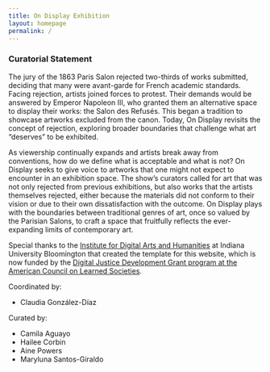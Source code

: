 ```yaml
---
title: On Display Exhibition
layout: homepage
permalink: /
---
```


### Curatorial Statement

The jury of the 1863 Paris Salon rejected two-thirds of works submitted, deciding that many were avant-garde for French academic standards. Facing rejection, artists joined forces to protest. Their demands would be answered by Emperor Napoleon III, who granted them an alternative space to display their works: the Salon des Refusés. This began a tradition to showcase artworks excluded from the canon. Today, On Display revisits the concept of rejection, exploring broader boundaries that challenge what art “deserves” to be exhibited. 

As viewership continually expands and artists break away from conventions, how do we define what is acceptable and what is not? On Display seeks to give voice to artworks that one might not expect to encounter in an exhibition space. The show’s curators called for art that was not only rejected from previous exhibitions, but also works that the artists themselves rejected, either because the materials did not conform to their vision or due to their own dissatisfaction with the outcome. On Display plays with the boundaries between traditional genres of art, once so valued by the Parisian Salons, to craft a space that fruitfully reflects the ever-expanding limits of contemporary art. 

Special thanks to the [Institute for Digital Arts and Humanities](https://idah.indiana.edu/) at Indiana University Bloomington that created the template for this website, which is now funded by the [Digital Justice Development Grant program at the American Council on Learned Societies](https://www.acls.org/recent-fellows/?program_id=40090&_project_year=2024).

Coordinated by:
- Claudia González-Díaz

Curated by:
- Camila Aguayo
- Hailee Corbin
- Aine Powers
- Maryluna Santos-Giraldo
